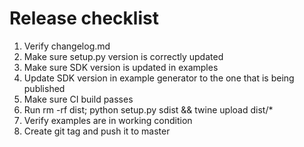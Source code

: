 # Release checklist
1. Verify changelog.md
2. Make sure setup.py version is correctly updated
3. Make sure SDK version is updated in examples
4. Update SDK version in example generator to the one that is being published
5. Make sure CI build passes
6. Run rm -rf dist; python setup.py sdist && twine upload dist/*
7. Verify examples are in working condition
8. Create git tag and push it to master
